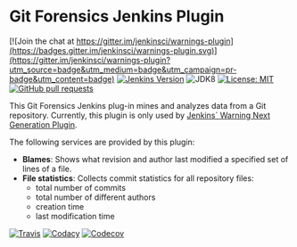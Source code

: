 # Git Forensics Jenkins Plugin

[![Join the chat at https://gitter.im/jenkinsci/warnings-plugin](https://badges.gitter.im/jenkinsci/warnings-plugin.svg)](https://gitter.im/jenkinsci/warnings-plugin?utm_source=badge&utm_medium=badge&utm_campaign=pr-badge&utm_content=badge)
[![Jenkins Version](https://img.shields.io/badge/Jenkins-2.121.1-green.svg)](https://jenkins.io/download/)
![JDK8](https://img.shields.io/badge/jdk-8-yellow.svg)
[![License: MIT](https://img.shields.io/badge/license-MIT-yellow.svg)](https://opensource.org/licenses/MIT)
[![GitHub pull requests](https://img.shields.io/github/issues-pr/uhafner/git-forensics-plugin.svg)](https://github.com/uhafner/git-forensics-plugin/pulls)

This Git Forensics Jenkins plug-in mines and analyzes data from a Git repository. Currently, this plugin is only used
by [Jenkins´ Warning Next Generation Plugin](https://github.com/jenkinsci/warnings-ng-plugin). 

The following services are provided by this plugin:
- **Blames**: Shows what revision and author last modified a specified set of lines of a file.
- **File statistics**: Collects commit statistics for all repository files:
    - total number of commits
    - total number of different authors
    - creation time
    - last modification time


[![Travis](https://img.shields.io/travis/uhafner/git-forensics-plugin.svg?logo=travis&label=travis%20build&logoColor=white)](https://travis-ci.org/uhafner/git-forensics-plugin)
[![Codacy](https://api.codacy.com/project/badge/Grade/6f1e586841f7419bb40973862c8871aa)](https://www.codacy.com/app/uhafner/git-forensics-plugin?utm_source=github.com&amp;utm_medium=referral&amp;utm_content=uhafner/git-forensics-plugin&amp;utm_campaign=Badge_Grade)
[![Codecov](https://img.shields.io/codecov/c/github/uhafner/git-forensics-plugin.svg)](https://codecov.io/gh/uhafner/git-forensics-plugin)
